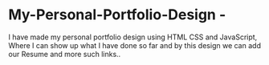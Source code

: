 # My-Personal-Portfolio-Design - 
I have made my personal portfolio design using HTML CSS and JavaScript, Where I can show up what I have done so far and by this design we can add our Resume and more such links..
